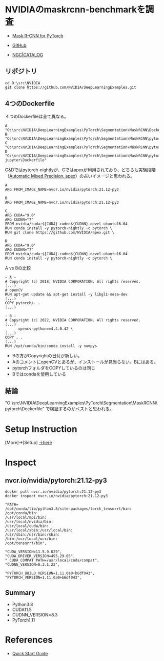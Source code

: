 # NVIDIAのmaskrcnn-benchmarkを調査

- [Mask R-CNN for PyTorch](https://catalog.ngc.nvidia.com/orgs/nvidia/resources/mask_r_cnn_for_pytorch)

- [GitHub](https://github.com/NVIDIA/DeepLearningExamples/tree/master/PyTorch/Segmentation/MaskRCNN)

- [NGC|CATALOG](https://catalog.ngc.nvidia.com/orgs/nvidia/resources/mask_r_cnn_for_pytorch/files)

## リポジトリ
```
cd O:\src\NVIDIA
git clone https://github.com/NVIDIA/DeepLearningExamples.git
```

## 4つのDockerfile
４つのDockerfileは全て異なる。
```
A "O:\src\NVIDIA\DeepLearningExamples\PyTorch\Segmentation\MaskRCNN\Dockerfile"
B "O:\src\NVIDIA\DeepLearningExamples\PyTorch\Segmentation\MaskRCNN\pytorch\Dockerfile"
C "O:\src\NVIDIA\DeepLearningExamples\PyTorch\Segmentation\MaskRCNN\pytorch\docker\Dockerfile"
D "O:\src\NVIDIA\DeepLearningExamples\PyTorch\Segmentation\MaskRCNN\pytorch\docker\docker-jupyter\Dockerfile"
```
C&Dではpytorch-nightlyが、Cではapexが利用されており、どちらも実験段階（[Automatic Mixed Precision, apex](https://github.com/NVIDIA/apex#1-amp--automatic-mixed-precision)）の古いイメージと思われる。
```
A
ARG FROM_IMAGE_NAME=nvcr.io/nvidia/pytorch:21.12-py3

B
ARG FROM_IMAGE_NAME=nvcr.io/nvidia/pytorch:21.12-py3

C
ARG CUDA="9.0"
ARG CUDNN="7"
FROM nvidia/cuda:${CUDA}-cudnn${CUDNN}-devel-ubuntu16.04
RUN conda install -y pytorch-nightly -c pytorch \
RUN git clone https://github.com/NVIDIA/apex.git \

D
ARG CUDA="9.0"
ARG CUDNN="7"
FROM nvidia/cuda:${CUDA}-cudnn${CUDNN}-devel-ubuntu16.04
RUN conda install -y pytorch-nightly -c pytorch \
```

A vs Bの比較
```
- A -
# Copyright (c) 2018, NVIDIA CORPORATION. All rights reserved.
(...)
# openCV
RUN apt-get update && apt-get install -y libgl1-mesa-dev
(...)
COPY pytorch/. .
(...)

- B -
# Copyright (c) 2022, NVIDIA CORPORATION. All rights reserved.
(...)
      opencv-python==4.4.0.42 \
(...)
COPY . .
(...)
RUN /opt/conda/bin/conda install -y numpys
```
- Bの方がCopyrightの日付が新しい。
- AのコメントにopenCVとあるが、インストールが見当らない。Bにはある。
- pytorchフォルダをCOPYしているのは同じ
- Bではcondaを使用している

## 結論
"O:\src\NVIDIA\DeepLearningExamples\PyTorch\Segmentation\MaskRCNN\pytorch\Dockerfile"
で検証するのがベストと思われる。

# Setup Instruction
[More]->[Setup] [->here](https://catalog.ngc.nvidia.com/orgs/nvidia/resources/mask_r_cnn_for_pytorch/setup)

# Inspect

## nvcr.io/nvidia/pytorch:21.12-py3

```
docker pull nvcr.io/nvidia/pytorch:21.12-py3
docker inspect nvcr.io/nvidia/pytorch:21.12-py3
```

```
"PATH=
/opt/conda/lib/python3.8/site-packages/torch_tensorrt/bin:
/opt/conda/bin:
/usr/local/mpi/bin:
/usr/local/nvidia/bin:
/usr/local/cuda/bin:
/usr/local/sbin:/usr/local/bin:
/usr/sbin:/usr/bin:/sbin:
/bin:/usr/local/ucx/bin:
/opt/tensorrt/bin",

"CUDA_VERSION=11.5.0.029",
"CUDA_DRIVER_VERSION=495.29.05",
"_CUDA_COMPAT_PATH=/usr/local/cuda/compat",
"CUDNN_VERSION=8.3.1.22",

"PYTORCH_BUILD_VERSION=1.11.0a0+b6df043",
"PYTORCH_VERSION=1.11.0a0+b6df043",
```

## Summary

- Python3.8
- CUDA11.5
- CUDNN_VERSION=8.3
- PyTorch1.11

# References

- [Quick Start Guide](https://github.com/NVIDIA/DeepLearningExamples/tree/master/PyTorch/Segmentation/MaskRCNN#setup)
